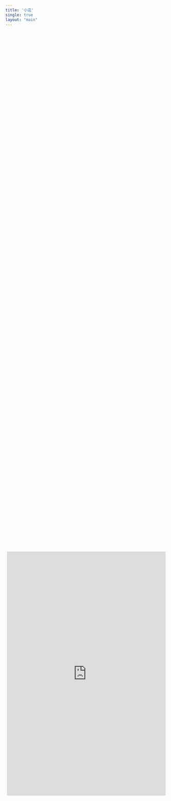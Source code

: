 ```yaml
---
title: '小店'
single: true
layout: "main"
---
```


<div style="display: flex; justify-content: center; align-items: center; height: 100vh;">
  <iframe 
    src="https://172.lot-ml.com/h5orderEn/index?pudID=b0ee6b313ce00238&userid=6babd1bdd232e810" 
    width="98%" 
    height="760px" 
    style="border: none; max-width: 1200px;"
  ></iframe>
</div>
